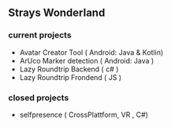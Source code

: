 ## Strays Wonderland

### current projects
- Avatar Creator Tool ( Android: Java & Kotlin)
- ArUco Marker detection ( Android: Java )
- Lazy Roundtrip Backend ( c# )
- Lazy Roundtrip Frondend ( JS )

### closed projects
- selfpresence ( CrossPlattform, VR , C#)

